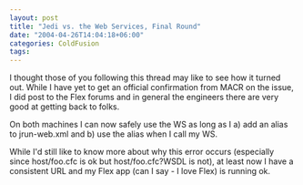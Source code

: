 ```yaml
---
layout: post
title: "Jedi vs. the Web Services, Final Round"
date: "2004-04-26T14:04:18+06:00"
categories: ColdFusion 
tags: 
---
```


I thought those of you following this thread may like to see how it turned out. While I have yet to get an official confirmation from MACR on the issue, I did post to the Flex forums and in general the engineers there are very good at getting back to folks.

On both machines I can now safely use the WS as long as I a) add an alias to jrun-web.xml and b) use the alias when I call my WS.

While I'd still like to know more about why this error occurs (especially since host/foo.cfc is ok but host/foo.cfc?WSDL is not), at least now I have a consistent URL and my Flex app (can I say - I love Flex) is running ok.